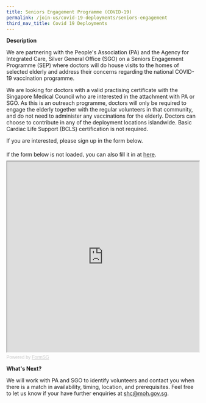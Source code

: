```yaml
---
title: Seniors Engagement Programme (COVID-19)
permalink: /join-us/covid-19-deployments/seniors-engagement
third_nav_title: Covid 19 Deployments
---
```

**Description**

We are partnering with the People's Association (PA) and the Agency for Integrated Care, Silver General Office (SGO) on a Seniors Engagement Programme (SEP) where doctors will do house visits to the homes of selected elderly and address their concerns regarding the national COVID-19 vaccination programme.

We are looking for doctors with a valid practising certificate with the Singapore Medical Council who are interested in the attachment with PA or SGO. As this is an outreach programme, doctors will only be required to engage the elderly together with the regular volunteers in that community, and do not need to administer any vaccinations for the elderly. Doctors can choose to contribute in any of the deployment locations islandwide. Basic Cardiac Life Support (BCLS) certification is not required.

If you are interested, please sign up in the form below.
<div style="font-family:Sans-Serif;font-size:15px;color:#000;opacity:0.9;padding-top:5px;padding-bottom:8px">If the form below is not loaded, you can also fill it in at <a href="https://form.gov.sg/610ca03a41dbd2001274913a">here</a>.</div>

<!-- Change the width and height values to suit you best -->
<iframe id="iframe" src="https://form.gov.sg/610ca03a41dbd2001274913a" style="width:100%;height:500px"></iframe>

<div style="font-family:Sans-Serif;font-size:12px;color:#999;opacity:0.5;padding-top:5px">Powered by <a href="https://form.gov.sg" style="color: #999">FormSG</a></div>

**What's Next?**

We will work with PA and SGO to identify volunteers and contact you when there is a match in availability, timing, location, and prerequisites. Feel free to let us know if your have further enquiries at shc@moh.gov.sg.